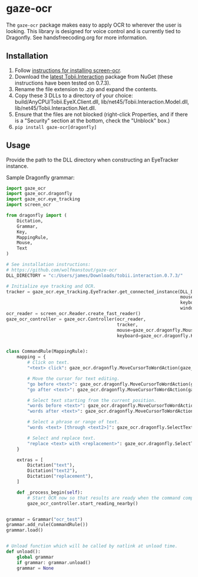 # gaze-ocr

The `gaze-ocr` package makes easy to apply OCR to wherever the user is
looking. This library is designed for voice control and is currently tied to
Dragonfly. See handsfreecoding.org for more information.

## Installation

1. Follow [instructions for installing
   screen-ocr](https://github.com/wolfmanstout/screen-ocr).
2. Download the [latest
   Tobii.Interaction](https://www.nuget.org/packages/Tobii.Interaction/) package
   from NuGet (these instructions have been tested on 0.7.3).
3. Rename the file extension to .zip and expand the contents.
4. Copy these 3 DLLs to a directory of your choice:
   build/AnyCPU/Tobii.EyeX.Client.dll, lib/net45/Tobii.Interaction.Model.dll,
   lib/net45/Tobii.Interaction.Net.dll.
5. Ensure that the files are not blocked (right-click Properties, and if there
   is a "Security" section at the bottom, check the "Unblock" box.)
6. `pip install gaze-ocr[dragonfly]`

## Usage

Provide the path to the DLL directory when constructing an EyeTracker instance.

Sample Dragonfly grammar:

```python
import gaze_ocr
import gaze_ocr.dragonfly
import gaze_ocr.eye_tracking
import screen_ocr

from dragonfly import (
    Dictation,
    Grammar,
    Key,
    MappingRule,
    Mouse,
    Text
)

# See installation instructions:
# https://github.com/wolfmanstout/gaze-ocr
DLL_DIRECTORY = "c:/Users/james/Downloads/tobii.interaction.0.7.3/"

# Initialize eye tracking and OCR.
tracker = gaze_ocr.eye_tracking.EyeTracker.get_connected_instance(DLL_DIRECTORY, 
                                                                  mouse=gaze_ocr.dragonfly.Mouse(),
                                                                  keyboard=gaze_ocr.dragonfly.Keyboard(),
                                                                  windows=gaze_ocr.dragonfly.Windows())
ocr_reader = screen_ocr.Reader.create_fast_reader()
gaze_ocr_controller = gaze_ocr.Controller(ocr_reader,
                                          tracker, 
                                          mouse=gaze_ocr.dragonfly.Mouse(),
                                          keyboard=gaze_ocr.dragonfly.Keyboard())


class CommandRule(MappingRule):
    mapping = {
        # Click on text.
        "<text> click": gaze_ocr.dragonfly.MoveCursorToWordAction(gaze_ocr_controller, "%(text)s") + Mouse("left"),

        # Move the cursor for text editing.
        "go before <text>": gaze_ocr.dragonfly.MoveCursorToWordAction(gaze_ocr_controller, "%(text)s", "before") + Mouse("left"),
        "go after <text>": gaze_ocr.dragonfly.MoveCursorToWordAction(gaze_ocr_controller, "%(text)s", "after") + Mouse("left"),

        # Select text starting from the current position.
        "words before <text>": gaze_ocr.dragonfly.MoveCursorToWordAction(gaze_ocr_controller, "%(text)s", "before") + Key("shift:down") + Mouse("left") + Key("shift:up"),
        "words after <text>": gaze_ocr.dragonfly.MoveCursorToWordAction(gaze_ocr_controller, "%(text)s", "after") + Key("shift:down") + Mouse("left") + Key("shift:up"),

        # Select a phrase or range of text.
        "words <text> [through <text2>]": gaze_ocr.dragonfly.SelectTextAction(gaze_ocr_controller, "%(text)s", "%(text2)s"),

        # Select and replace text.
        "replace <text> with <replacement>": gaze_ocr.dragonfly.SelectTextAction(gaze_ocr_controller, "%(text)s") + Text("%(replacement)s"),
    }

    extras = [
        Dictation("text"),
        Dictation("text2"),
        Dictation("replacement"),
    ]

    def _process_begin(self):
        # Start OCR now so that results are ready when the command completes.
        gaze_ocr_controller.start_reading_nearby()


grammar = Grammar("ocr_test")
grammar.add_rule(CommandRule())
grammar.load()


# Unload function which will be called by natlink at unload time.
def unload():
    global grammar
    if grammar: grammar.unload()
    grammar = None
```
